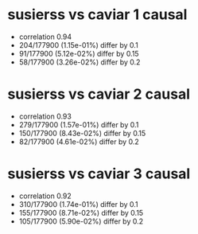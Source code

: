 # susierss vs caviar  1 causal

- correlation 0.94
- 204/177900 (1.15e-01%) differ by 0.1
- 91/177900 (5.12e-02%) differ by 0.15
- 58/177900 (3.26e-02%) differ by 0.2


# susierss vs caviar  2 causal

- correlation 0.93
- 279/177900 (1.57e-01%) differ by 0.1
- 150/177900 (8.43e-02%) differ by 0.15
- 82/177900 (4.61e-02%) differ by 0.2


# susierss vs caviar  3 causal

- correlation 0.92
- 310/177900 (1.74e-01%) differ by 0.1
- 155/177900 (8.71e-02%) differ by 0.15
- 105/177900 (5.90e-02%) differ by 0.2


